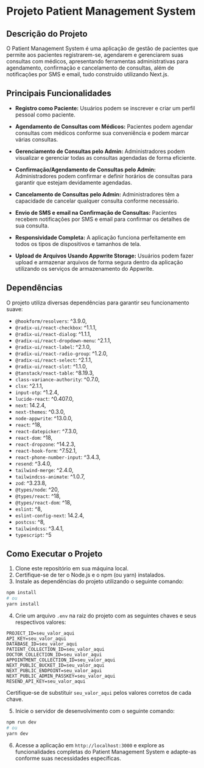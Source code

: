 # Projeto Patient Management System

## Descrição do Projeto

O Patient Management System é uma aplicação de gestão de pacientes que permite aos pacientes registrarem-se, agendarem e gerenciarem suas consultas com médicos, apresentando ferramentas administrativas para agendamento, confirmação e cancelamento de consultas, além de notificações por SMS e email, tudo construído utilizando Next.js.

## Principais Funcionalidades

- **Registro como Paciente:** Usuários podem se inscrever e criar um perfil pessoal como paciente.

- **Agendamento de Consultas com Médicos:** Pacientes podem agendar consultas com médicos conforme sua conveniência e podem marcar várias consultas.

- **Gerenciamento de Consultas pelo Admin:** Administradores podem visualizar e gerenciar todas as consultas agendadas de forma eficiente.

- **Confirmação/Agendamento de Consultas pelo Admin:** Administradores podem confirmar e definir horários de consultas para garantir que estejam devidamente agendadas.

- **Cancelamento de Consultas pelo Admin:** Administradores têm a capacidade de cancelar qualquer consulta conforme necessário.

- **Envio de SMS e email na Confirmação de Consultas:** Pacientes recebem notificações por SMS e email para confirmar os detalhes de sua consulta.

- **Responsividade Completa:** A aplicação funciona perfeitamente em todos os tipos de dispositivos e tamanhos de tela.

- **Upload de Arquivos Usando Appwrite Storage:** Usuários podem fazer upload e armazenar arquivos de forma segura dentro da aplicação utilizando os serviços de armazenamento do Appwrite.

## Dependências

O projeto utiliza diversas dependências para garantir seu funcionamento suave:

- `@hookform/resolvers`: ^3.9.0,
- `@radix-ui/react-checkbox`: ^1.1.1,
- `@radix-ui/react-dialog`: ^1.1.1,
- `@radix-ui/react-dropdown-menu`: ^2.1.1,
- `@radix-ui/react-label`: ^2.1.0,
- `@radix-ui/react-radio-group`: ^1.2.0,
- `@radix-ui/react-select`: ^2.1.1,
- `@radix-ui/react-slot`: ^1.1.0,
- `@tanstack/react-table`: ^8.19.3,
- `class-variance-authority`: ^0.7.0,
- `clsx`: ^2.1.1,
- `input-otp`: ^1.2.4,
- `lucide-react`: ^0.407.0,
- `next`: 14.2.4,
- `next-themes`: ^0.3.0,
- `node-appwrite`: ^13.0.0,
- `react`: ^18,
- `react-datepicker`: ^7.3.0,
- `react-dom`: ^18,
- `react-dropzone`: ^14.2.3,
- `react-hook-form`: ^7.52.1,
- `react-phone-number-input`: ^3.4.3,
- `resend`: ^3.4.0,
- `tailwind-merge`: ^2.4.0,
- `tailwindcss-animate`: ^1.0.7,
- `zod`: ^3.23.8,
- `@types/node`: ^20,
- `@types/react`: ^18,
- `@types/react-dom`: ^18,
- `eslint`: ^8,
- `eslint-config-next`: 14.2.4,
- `postcss`: ^8,
- `tailwindcss`: ^3.4.1,
- `typescript`: ^5

## Como Executar o Projeto

1. Clone este repositório em sua máquina local.
2. Certifique-se de ter o Node.js e o npm (ou yarn) instalados.
3. Instale as dependências do projeto utilizando o seguinte comando:

```bash
npm install
# ou
yarn install
```

4. Crie um arquivo `.env` na raiz do projeto com as seguintes chaves e seus respectivos valores:

```env
PROJECT_ID=seu_valor_aqui
API_KEY=seu_valor_aqui
DATABASE_ID=seu_valor_aqui
PATIENT_COLLECTION_ID=seu_valor_aqui
DOCTOR_COLLECTION_ID=seu_valor_aqui
APPOINTMENT_COLLECTION_ID=seu_valor_aqui
NEXT_PUBLIC_BUCKET_ID=seu_valor_aqui
NEXT_PUBLIC_ENDPOINT=seu_valor_aqui
NEXT_PUBLIC_ADMIN_PASSKEY=seu_valor_aqui
RESEND_API_KEY=seu_valor_aqui
```

Certifique-se de substituir `seu_valor_aqui` pelos valores corretos de cada chave.

5. Inicie o servidor de desenvolvimento com o seguinte comando:

```bash
npm run dev
# ou
yarn dev
```

6. Acesse a aplicação em `http://localhost:3000` e explore as funcionalidades completas do Patient Management System e adapte-as conforme suas necessidades específicas.
